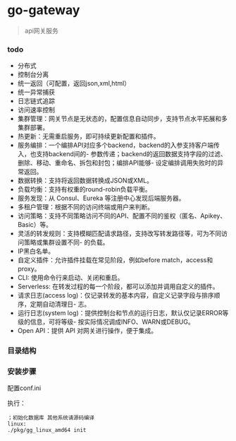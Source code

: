 # go-gateway
> api网关服务

### todo

- 分布式
- 控制台分离
- 统一返回（可配置，返回json,xml,html）
- 统一异常捕获
- 日志链式追踪
- 访问速率控制
- 集群管理：网关节点是无状态的，配置信息自动同步，支持节点水平拓展和多集群部署。
- 热更新：无需重启服务，即可持续更新配置和插件。
- 服务编排：一个编排API对应多个backend，backend的入参支持客户端传入，也支持backend间的- 参数传递；backend的返回数据支持字段的过滤、删除、移动、重命名、拆包和封包；编排API能够- 设定编排调用失败时的异常返回。
- 数据转换：支持将返回数据转换成JSON或XML。
- 负载均衡：支持有权重的round-robin负载平衡。
- 服务发现：从 Consul、Eureka 等注册中心发现后端服务器。
- 多租户管理：根据不同的访问终端或用户来判断。
- 访问策略：支持不同策略访问不同的API、配置不同的鉴权（匿名、Apikey、Basic）等。
- 灵活的转发规则：支持模糊匹配请求路径，支持改写转发路径等，可为不同访问策略或集群设置不同- 的负载。
- IP黑白名单。
- 自定义插件：允许插件挂载在常见阶段，例如before match，access和proxy。
- CLI: 使用命令行来启动、关闭和重启。
- Serverless: 在转发过程的每一个阶段，都可以添加并调用自定义的插件。
- 请求日志(access log)：仅记录转发的基本内容，自定义记录字段与排序顺序，定期自动清理日- 志。
- 运行日志(system log)：提供控制台和节点的运行日志，默认仅记录ERROR等级的信息，可将等级- 按实际情况调成INFO、WARN或DEBUG。
- Open API：提供 API 对网关进行操作，便于集成。

### 目录结构

### 安装步骤

配置conf.ini

执行：



    ；初始化数据库 其他系统请源码编译
    linux:
    ./pkg/gg_linux_amd64 init